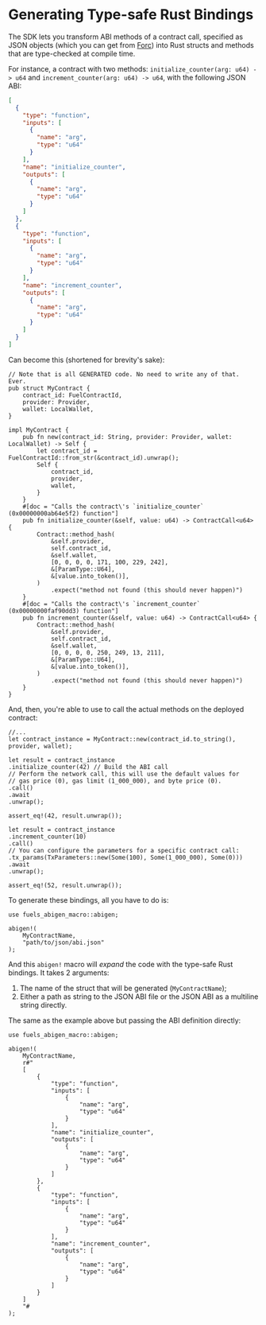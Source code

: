 # Generating Type-safe Rust Bindings

The SDK lets you transform ABI methods of a contract call, specified as JSON objects (which you can get from [Forc](https://github.com/FuelLabs/sway/tree/master/forc)) into Rust structs and methods that are type-checked at compile time.

For instance, a contract with two methods: `initialize_counter(arg: u64) -> u64` and `increment_counter(arg: u64) -> u64`, with the following JSON ABI:

```json
[
  {
    "type": "function",
    "inputs": [
      {
        "name": "arg",
        "type": "u64"
      }
    ],
    "name": "initialize_counter",
    "outputs": [
      {
        "name": "arg",
        "type": "u64"
      }
    ]
  },
  {
    "type": "function",
    "inputs": [
      {
        "name": "arg",
        "type": "u64"
      }
    ],
    "name": "increment_counter",
    "outputs": [
      {
        "name": "arg",
        "type": "u64"
      }
    ]
  }
]
```

Can become this (shortened for brevity's sake):

```rust,ignore
// Note that is all GENERATED code. No need to write any of that. Ever.
pub struct MyContract {
    contract_id: FuelContractId,
    provider: Provider,
    wallet: LocalWallet,
}

impl MyContract {
    pub fn new(contract_id: String, provider: Provider, wallet: LocalWallet) -> Self {
        let contract_id = FuelContractId::from_str(&contract_id).unwrap();
        Self {
            contract_id,
            provider,
            wallet,
        }
    }
    #[doc = "Calls the contract\'s `initialize_counter` (0x00000000ab64e5f2) function"]
    pub fn initialize_counter(&self, value: u64) -> ContractCall<u64> {
        Contract::method_hash(
            &self.provider,
            self.contract_id,
            &self.wallet,
            [0, 0, 0, 0, 171, 100, 229, 242],
            &[ParamType::U64],
            &[value.into_token()],
        )
            .expect("method not found (this should never happen)")
    }
    #[doc = "Calls the contract\'s `increment_counter` (0x00000000faf90dd3) function"]
    pub fn increment_counter(&self, value: u64) -> ContractCall<u64> {
        Contract::method_hash(
            &self.provider,
            self.contract_id,
            &self.wallet,
            [0, 0, 0, 0, 250, 249, 13, 211],
            &[ParamType::U64],
            &[value.into_token()],
        )
            .expect("method not found (this should never happen)")
    }
}
```

And, then, you're able to use to call the actual methods on the deployed contract:

```rust,ignore
//...
let contract_instance = MyContract::new(contract_id.to_string(), provider, wallet);

let result = contract_instance
.initialize_counter(42) // Build the ABI call
// Perform the network call, this will use the default values for
// gas price (0), gas limit (1_000_000), and byte price (0).
.call()
.await
.unwrap();

assert_eq!(42, result.unwrap());

let result = contract_instance
.increment_counter(10)
.call()
// You can configure the parameters for a specific contract call:
.tx_params(TxParameters::new(Some(100), Some(1_000_000), Some(0)))
.await
.unwrap();

assert_eq!(52, result.unwrap());
```

To generate these bindings, all you have to do is:

```rust,ignore
use fuels_abigen_macro::abigen;

abigen!(
    MyContractName,
    "path/to/json/abi.json"
);
```

And this `abigen!` macro will _expand_ the code with the type-safe Rust bindings. It takes 2 arguments:

1. The name of the struct that will be generated (`MyContractName`);
2. Either a path as string to the JSON ABI file or the JSON ABI as a multiline string directly.

The same as the example above but passing the ABI definition directly:

```rust,ignore
use fuels_abigen_macro::abigen;

abigen!(
    MyContractName,
    r#"
    [
        {
            "type": "function",
            "inputs": [
                {
                    "name": "arg",
                    "type": "u64"
                }
            ],
            "name": "initialize_counter",
            "outputs": [
                {
                    "name": "arg",
                    "type": "u64"
                }
            ]
        },
        {
            "type": "function",
            "inputs": [
                {
                    "name": "arg",
                    "type": "u64"
                }
            ],
            "name": "increment_counter",
            "outputs": [
                {
                    "name": "arg",
                    "type": "u64"
                }
            ]
        }
    ]
    "#
);
```
